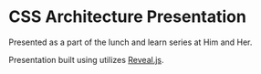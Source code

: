 # CSS Architecture Presentation

Presented as a part of the lunch and learn series at Him and Her. 

Presentation built using utilizes [Reveal.js](https://github.com/hakimel/reveal.js/).